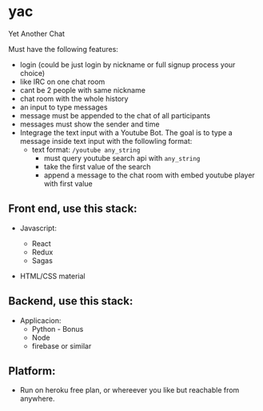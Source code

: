 # yac
Yet Another Chat


Must have the following features:
* login (could be just login by nickname or full signup process your choice)
* like IRC on one chat room
* cant be 2 people with same nickname
* chat room with the whole history
* an input to type messages
* message must be appended to the chat of all participants
* messages must show the sender and time
* Integrage the text input with a Youtube Bot. The goal is to type a message inside text input with the followling format:
    * text format: `/youtube any_string`
      * must query youtube search api with `any_string` 
      * take the first value of the search
      * append a message to the chat room with embed youtube player with first value
  

## Front end, use this stack:
* Javascript:
  * React
  * Redux
  * Sagas
  
* HTML/CSS material

## Backend, use this stack:
* Applicacion:  
  * Python - Bonus
  * Node
  * firebase or similar

## Platform:
* Run on heroku free plan, or whereever you like but reachable from anywhere.
